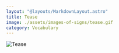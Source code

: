 ```yaml
---
layout: "@layouts/MarkdownLayout.astro"
title: Tease
image: ./assets/images-of-signs/tease.gif
category: Vocabulary
---
```


![Tease](@signs/tease.gif)
